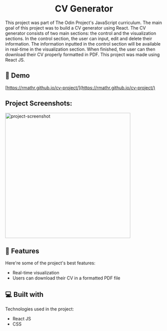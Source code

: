 <h1 align="center" id="title">CV Generator</h1>

<p id="description">This project was part of The Odin Project's JavaScript curriculum. The main goal of this project was to build a CV generator using React.  The CV generator consists of two main sections: the control and the visualization sections. In the control section, the user can input, edit and delete their information. The information inputted in the control section will be available in real-time in the visualization section. When finished, the user can then download their CV properly formatted in PDF. This project was made using React JS. </p>

<h2>🚀 Demo</h2>

[https://rmathr.github.io/cv-project/](https://rmathr.github.io/cv-project/)

<h2>Project Screenshots:</h2>

<img src="https://firebasestorage.googleapis.com/v0/b/image-hosting-ce42a.appspot.com/o/cv-generator%2Fhome.PNG?alt=media&amp;token=d6f1ea61-fd3d-48fd-bde2-f0b15b99389a" alt="project-screenshot" width="400" height="auto">

  
  
<h2>🧐 Features</h2>

Here're some of the project's best features:

*   Real-time visualization
*   Users can download their CV in a formatted PDF file

  
  
<h2>💻 Built with</h2>

Technologies used in the project:

*   React JS
*   CSS
